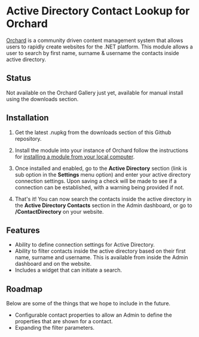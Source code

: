 # Active Directory Contact Lookup for Orchard

[Orchard](http://www.orchardproject.net/) is a community driven content management system that allows users to rapidly create websites for the .NET platform. This module allows a user to search by first name, surname & username the contacts inside active directory.

## Status

Not available on the Orchard Gallery just yet, available for manual install using the downloads section.

## Installation

1. Get the latest .nupkg from the downloads section of this Github repository.

2. Install the module into your instance of Orchard follow the instructions for [installing a module from your local computer](https://github.com/OrchardCMS/OrchardDoc/blob/master/Documentation/Installing-and-upgrading-modules.markdown#installing-a-module-from-your-local-computer).

3. Once installed and enabled, go to the **Active Directory** section (link is sub option in the **Settings** menu option) and enter your active directory connection settings. Upon saving a check will be made to see if a connection can be established, with a warning being provided if not.

4. That's it! You can now search the contacts inside the active directory in the **Active Directory Contacts** section in the Admin dashboard, or go to **/ContactDirectory** on your website.

## Features

* Ability to define connection settings for Active Directory.
* Ability to filter contacts inside the active directory based on their first name, surname and username. This is available from inside the Admin dashboard and on the website.
* Includes a widget that can initiate a search.

## Roadmap

Below are some of the things that we hope to include in the future.

* Configurable contact properties to allow an Admin to define the properties that are shown for a contact.
* Expanding the filter parameters.
